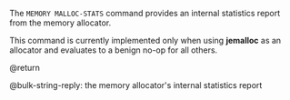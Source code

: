 The `MEMORY MALLOC-STATS` command provides an internal statistics report from the memory allocator.

This command is currently implemented only when using **jemalloc** as an allocator and evaluates to a benign no-op for all others.

@return

@bulk-string-reply: the memory allocator's internal statistics report
